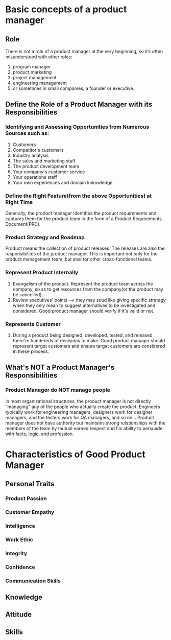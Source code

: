 # Basic concepts of a product manager

## Role
  There is not a role of a product manager at the very beginning, so it’s often
misunderstood with other roles:
  1. program manager
  2. product marketing
  3. project management
  4. engineering management
  5. or sometimes in small companies, a founder or executive.

## Define the Role of a Product Manager with its Responsibilities

### Identifying and Assessing Opportunities from Numerous Sources such as:
  1. Customers
  2. Competitor's customers
  3. Industry analysis
  4. The sales and marketing staff
  5. The product development team
  6. Your company's customer service
  7. Your operations staff
  8. Your own experiences and domain knkowledge

### Define the Right Feature(from the above Opportunities) at Right Time
  Generally, the product manager identifies the product requirements and
captures them for the product team in the form of a Product Requirements
Document(PRD).

### Product Strategy and Roadmap
  Product means the collection of product releases. The releases are also the
responsibilites of the product manager. This is important not only for the
product management team, but also for other cross-functional teams.

### Represent Product Internally
  1. Evangelism of the product. Represent the product team across the company,
so as to get resources from the company(or the product may be cancelled).
  2. Review executives' points --> they may soud like giving specific strategy
when they only mean to suggest alternatives to be investigated and considered.
Good product manager should verify if it's valid or not.

### Represents Customer
  1. During a product being designed, developed, tested, and released, there're
hundereds of decisions to make. Good product manager should represent target
customers and ensure target customers are considered in these process.

## What's NOT a Product Manager's Responsibilities

### Product Manager do NOT manage people
  In most organizational structures, the product manager is not directly
"managing" any of the people who actually create the product:
  Engineers typically work for engineering managers, designers work for designer
managers, and the testers work for QA managers, and so on...
  Product manager does not have authority but maintains strong relationships
with the members of the team by mutual earned respect and his ability to
persuade with facts, logic, and profession.

# Characteristics of Good Product Manager
## Personal Traits
### Product Passion
### Customer Empathy
### Intelligence
### Work Ethic
### Integrity
### Confidence
### Communication Skills

## Knowledge
## Attitude
## Skills


